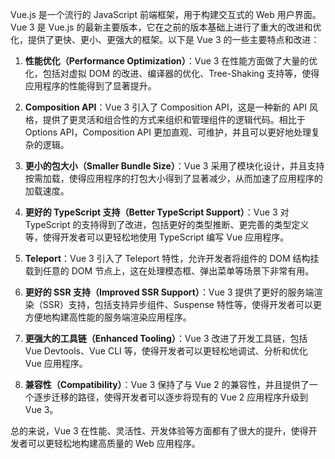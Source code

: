 Vue.js 是一个流行的 JavaScript 前端框架，用于构建交互式的 Web 用户界面。Vue 3 是 Vue.js 的最新主要版本，它在之前的版本基础上进行了重大的改进和优化，提供了更快、更小、更强大的框架。以下是 Vue 3 的一些主要特点和改进：

1. **性能优化（Performance Optimization）**：Vue 3 在性能方面做了大量的优化，包括对虚拟 DOM 的改进、编译器的优化、Tree-Shaking 支持等，使得应用程序的性能得到了显著提升。

2. **Composition API**：Vue 3 引入了 Composition API，这是一种新的 API 风格，提供了更灵活和组合性的方式来组织和管理组件的逻辑代码。相比于 Options API，Composition API 更加直观、可维护，并且可以更好地处理复杂的逻辑。

3. **更小的包大小（Smaller Bundle Size）**：Vue 3 采用了模块化设计，并且支持按需加载，使得应用程序的打包大小得到了显著减少，从而加速了应用程序的加载速度。

4. **更好的 TypeScript 支持（Better TypeScript Support）**：Vue 3 对 TypeScript 的支持得到了改进，包括更好的类型推断、更完善的类型定义等，使得开发者可以更轻松地使用 TypeScript 编写 Vue 应用程序。

5. **Teleport**：Vue 3 引入了 Teleport 特性，允许开发者将组件的 DOM 结构挂载到任意的 DOM 节点上，这在处理模态框、弹出菜单等场景下非常有用。

6. **更好的 SSR 支持（Improved SSR Support）**：Vue 3 提供了更好的服务端渲染（SSR）支持，包括支持异步组件、Suspense 特性等，使得开发者可以更方便地构建高性能的服务端渲染应用程序。

7. **更强大的工具链（Enhanced Tooling）**：Vue 3 改进了开发工具链，包括 Vue Devtools、Vue CLI 等，使得开发者可以更轻松地调试、分析和优化 Vue 应用程序。

8. **兼容性（Compatibility）**：Vue 3 保持了与 Vue 2 的兼容性，并且提供了一个逐步迁移的路径，使得开发者可以逐步将现有的 Vue 2 应用程序升级到 Vue 3。

总的来说，Vue 3 在性能、灵活性、开发体验等方面都有了很大的提升，使得开发者可以更轻松地构建高质量的 Web 应用程序。